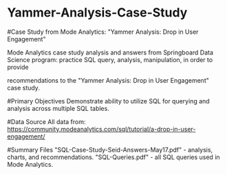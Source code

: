 # Yammer-Analysis-Case-Study
#Case Study from Mode Analytics: "Yammer Analysis: Drop in User Engagement"

Mode Analytics case study analysis and answers from Springboard Data Science program: practice SQL query, analysis, manipulation, in order to provide 

recommendations to the "Yammer Analysis: Drop in User Engagement" case study.

#Primary Objectives
Demonstrate ability to utilize SQL for querying and analysis across multiple SQL tables.

#Data Source
All data from: https://community.modeanalytics.com/sql/tutorial/a-drop-in-user-engagement/

#Summary Files
"SQL-Case-Study-Seid-Answers-May17.pdf" - analysis, charts, and recommendations. "SQL-Queries.pdf" - all SQL queries used in Mode Analytics.
